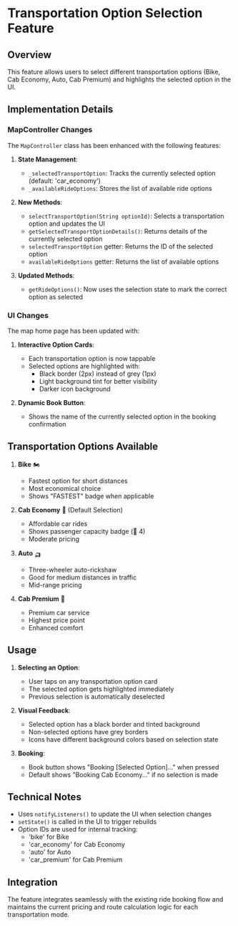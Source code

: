 # Transportation Option Selection Feature

## Overview

This feature allows users to select different transportation options (Bike, Cab Economy, Auto, Cab Premium) and highlights the selected option in the UI.

## Implementation Details

### MapController Changes

The `MapController` class has been enhanced with the following features:

1. **State Management**:

   - `_selectedTransportOption`: Tracks the currently selected option (default: 'car_economy')
   - `_availableRideOptions`: Stores the list of available ride options

2. **New Methods**:

   - `selectTransportOption(String optionId)`: Selects a transportation option and updates the UI
   - `getSelectedTransportOptionDetails()`: Returns details of the currently selected option
   - `selectedTransportOption` getter: Returns the ID of the selected option
   - `availableRideOptions` getter: Returns the list of available options

3. **Updated Methods**:
   - `getRideOptions()`: Now uses the selection state to mark the correct option as selected

### UI Changes

The map home page has been updated with:

1. **Interactive Option Cards**:

   - Each transportation option is now tappable
   - Selected options are highlighted with:
     - Black border (2px) instead of grey (1px)
     - Light background tint for better visibility
     - Darker icon background

2. **Dynamic Book Button**:
   - Shows the name of the currently selected option in the booking confirmation

## Transportation Options Available

1. **Bike** 🏍️

   - Fastest option for short distances
   - Most economical choice
   - Shows "FASTEST" badge when applicable

2. **Cab Economy** 🚕 (Default Selection)

   - Affordable car rides
   - Shows passenger capacity badge (👥 4)
   - Moderate pricing

3. **Auto** 🛺

   - Three-wheeler auto-rickshaw
   - Good for medium distances in traffic
   - Mid-range pricing

4. **Cab Premium** 🚗
   - Premium car service
   - Highest price point
   - Enhanced comfort

## Usage

1. **Selecting an Option**:

   - User taps on any transportation option card
   - The selected option gets highlighted immediately
   - Previous selection is automatically deselected

2. **Visual Feedback**:

   - Selected option has a black border and tinted background
   - Non-selected options have grey borders
   - Icons have different background colors based on selection state

3. **Booking**:
   - Book button shows "Booking [Selected Option]..." when pressed
   - Default shows "Booking Cab Economy..." if no selection is made

## Technical Notes

- Uses `notifyListeners()` to update the UI when selection changes
- `setState()` is called in the UI to trigger rebuilds
- Option IDs are used for internal tracking:
  - 'bike' for Bike
  - 'car_economy' for Cab Economy
  - 'auto' for Auto
  - 'car_premium' for Cab Premium

## Integration

The feature integrates seamlessly with the existing ride booking flow and maintains the current pricing and route calculation logic for each transportation mode.
